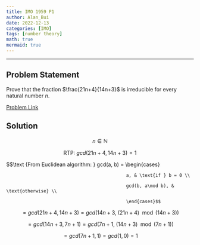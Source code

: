 ```yaml
---
title: IMO 1959 P1
author: Alan_Bui
date: 2022-12-13
categories: [IMO]
tags: [number theory]
math: true
mermaid: true
---
```


---
## Problem Statement

Prove that the fraction $\frac{21n+4}{14n+3}$ is irreducible for every natural number $n$.

[Problem Link](https://artofproblemsolving.com/wiki/index.php/1959_IMO_Problems/Problem_1)

## Solution

$$n \in \mathbb{N}$$

$$\text {RTP: } gcd(21n + 4, 14n +3) = 1$$

$$\text {From Euclidean algorithm: } gcd(a, b) = \begin{cases} 

                                                 a, & \text{if } b = 0 \\

                                                 gcd(b, a\mod b), & \text{otherwise} \\
                                                 
                                                 \end{cases}$$
                                       
$$ = gcd(21n + 4, 14n + 3) = gcd(14n + 3, \; (21n + 4)\mod (14n + 3))$$

$$ = gcd(14n + 3, 7n + 1) = gcd(7n + 1, \; (14n + 3)\mod (7n + 1))$$

$$ = gcd(7n + 1, 1) = gcd(1, 0) = 1$$